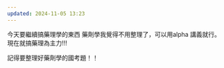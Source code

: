 ```yaml
---
updated: 2024-11-05 13:23
---
```

今天要繼續搞藥理學的東西
藥劑學我覺得不用整理了，可以用alpha 講義就行。
現在就搞藥理為主力!!!


記得要整理好藥劑學的國考題！！